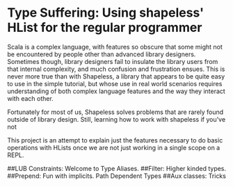 Type Suffering: Using shapeless' HList for the regular programmer
=======
Scala is a complex language, with features so obscure that some might not be encountered by people other than advanced library designers.
Sometimes though, library designers fail to insulate the library users from that internal complexity, and much confusion and frustration ensues.
This is never more true than with Shapeless, a library that appears to be quite easy to use in the simple tutorial, but whose use in real world scenarios
requires understanding of both complex language features and the way they interact with each other.

Fortunately for most of us, Shapeless solves problems that are rarely found outside of library design. Still, learning how to work with shapeless if you've not

This project is an attempt to explain just the features necessary to do basic operations with HLists once we are not just working in a single scope on a REPL.

##LUB Constraints: Welcome to Type Aliases.
##Filter: Higher kinded types.
##Prepend: Fun with implicits. Path Dependent Types
##Aux classes: Tricks
